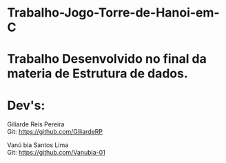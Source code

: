 # Trabalho-Jogo-Torre-de-Hanoi-em-C
# Trabalho Desenvolvido no final da materia de Estrutura de dados.

# Dev's:
Giliarde Reis Pereira<br>
Git: https://github.com/GiliardeRP

Vanú bia Santos Lima<br>
Git: https://github.com/Vanubia-01
